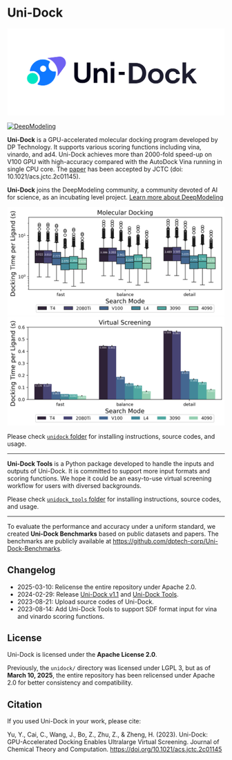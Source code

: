 # Uni-Dock

<picture><source media="(prefers-color-scheme: dark)" srcset="./unidock/assets/logo-dark.svg"><source media="(prefers-color-scheme: light)" srcset="./unidock/assets/logo.svg"><img alt="Uni-Dock logo" src="./unidock/assets/logo.svg"></picture>

[![DeepModeling](https://img.shields.io/badge/DeepModeling-Incubating_Project-blue)](https://github.com/deepmodeling)

**Uni-Dock** is a GPU-accelerated molecular docking program developed by DP Technology.
It supports various scoring functions including vina, vinardo, and ad4. Uni-Dock achieves more than 2000-fold speed-up on V100 GPU with high-accuracy compared with the AutoDock Vina running in single CPU core.
The [paper](https://pubs.acs.org/doi/10.1021/acs.jctc.2c01145) has been accepted by JCTC (doi: 10.1021/acs.jctc.2c01145).

**Uni-Dock** joins the DeepModeling community, a community devoted of AI for science, as an incubating level project. [Learn more about DeepModeling](https://github.com/deepmodeling/community)

![Runtime docking performance of Uni-Dock on different GPUs in three modes](./unidock/assets/1.1_docking_box.png)
![Runtime vs performance of Uni-Dock on different GPUs in three modes](./unidock/assets/1.1_vs_bar.png)

Please check [`unidock` folder](./unidock/) for installing instructions, source codes, and usage.

---

**Uni-Dock Tools** is a Python package developed to handle the inputs and outputs of Uni-Dock.
It is committed to support more input formats and scoring functions. We hope it could be an easy-to-use virtual screening workflow for users with diversed backgrounds.

Please check [`unidock_tools` folder](./unidock_tools/) for installing instructions, source codes, and usage.

---

To evaluate the performance and accuracy under a uniform standard, we created **Uni-Dock Benchmarks** based on public datasets and papers.
The benchmarks are publicly available at <https://github.com/dptech-corp/Uni-Dock-Benchmarks>.


## Changelog
- 2025-03-10: Relicense the entire repository under Apache 2.0.
- 2024-02-29: Release [Uni-Dock v1.1](./unidock/README.md#changelog) and [Uni-Dock Tools](./unidock_tools/README.md).
- 2023-08-21: Upload source codes of Uni-Dock.
- 2023-08-14: Add Uni-Dock Tools to support SDF format input for vina and vinardo scoring functions.

## License
Uni-Dock is licensed under the **Apache License 2.0**.

Previously, the `unidock/` directory was licensed under LGPL 3, but as of **March 10, 2025**, the entire repository has been relicensed under Apache 2.0 for better consistency and compatibility.

## Citation

If you used Uni-Dock in your work, please cite:

Yu, Y., Cai, C., Wang, J., Bo, Z., Zhu, Z., & Zheng, H. (2023).
Uni-Dock: GPU-Accelerated Docking Enables Ultralarge Virtual Screening.
Journal of Chemical Theory and Computation.
https://doi.org/10.1021/acs.jctc.2c01145
